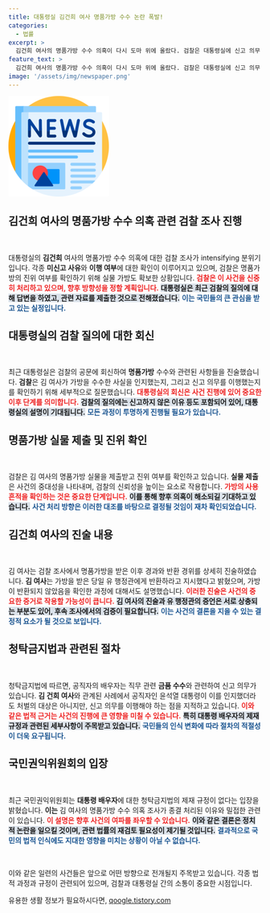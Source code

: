 ```yaml
---
title: 대통령실 김건희 여사 명품가방 수수 논란 폭발!
categories:
  - 법률
excerpt: >
  김건희 여사의 명품가방 수수 의혹이 다시 도마 위에 올랐다. 검찰은 대통령실에 신고 의무 이행 여부를 질의하며 실물 가방을 제출받아 진위 여부를 확인 중이다. 과연 국민이 주목하는 이 사건의 향방은?
feature_text: >
  김건희 여사의 명품가방 수수 의혹이 다시 도마 위에 올랐다. 검찰은 대통령실에 신고 의무 이행 여부를 질의하며 실물 가방을 제출받아 진위 여부를 확인 중이다. 과연 국민이 주목하는 이 사건의 향방은?
image: '/assets/img/newspaper.png'
---
```


<p><img src="/assets/img/newspaper.png" alt="kimp 속보" /></p>

<h2 data-ke-size="size26">김건희 여사의 명품가방 수수 의혹 관련 검찰 조사 진행</h2>

<p data-ke-size="size16">&nbsp;</p>

<p>대통령실의 <b>김건희</b> 여사의 명품가방 수수 의혹에 대한 검찰 조사가 intensifying 분위기입니다. 각종 <b>미신고 사유</b>와 <b>이행 여부</b>에 대한 확인이 이루어지고 있으며, 검찰은 명품가방의 진위 여부를 확인하기 위해 실물 가방도 확보한 상황입니다. <b><span style="color: #ee2323;">검찰은 이 사건을 신중히 처리하고 있으며, 향후 방향성을 정할 계획입니다.</span></b> <b><span style="background-color: #21538527;">대통령실은 최근 검찰의 질의에 대해 답변을 하였고, 관련 자료를 제출한 것으로 전해졌습니다.</span></b> <b><span style="color: #1a5490;">이는 국민들의 큰 관심을 받고 있는 실정입니다.</span></b></p>

<h2 data-ke-size="size26">대통령실의 검찰 질의에 대한 회신</h2>

<p data-ke-size="size16">&nbsp;</p>

<p>최근 대통령실은 검찰의 공문에 회신하여 <b>명품가방</b> 수수와 관련된 사항들을 진술했습니다. <b>검찰</b>은 김 여사가 가방을 수수한 사실을 인지했는지, 그리고 신고 의무를 이행했는지를 확인하기 위해 세부적으로 질문했습니다. <b><span style="color: #ee2323;">대통령실의 회신은 사건 진행에 있어 중요한 이후 단계를 의미합니다.</span></b> <b><span style="background-color: #21538527;">검찰의 질의에는 신고하지 않은 이유 등도 포함되어 있어, 대통령실의 설명이 기대됩니다.</span></b> <b><span style="color: #1a5490;">모든 과정이 투명하게 진행될 필요가 있습니다.</span></b></p>

<h2 data-ke-size="size26">명품가방 실물 제출 및 진위 확인</h2>

<p data-ke-size="size16">&nbsp;</p>

<p>검찰은 김 여사의 명품가방 실물을 제출받고 진위 여부를 확인하고 있습니다. <b>실물 제출</b>은 사건의 중대성을 나타내며, 검찰의 신뢰성을 높이는 요소로 작용합니다. <b><span style="color: #ee2323;">가방의 사용 흔적을 확인하는 것은 중요한 단계입니다.</span></b> <b><span style="background-color: #21538527;">이를 통해 향후 의혹이 해소되길 기대하고 있습니다.</span></b> <b><span style="color: #1a5490;">사건 처리 방향은 이러한 대조를 바탕으로 결정될 것임이 재차 확인되었습니다.</span></b></p>

<h2 data-ke-size="size26">김건희 여사의 진술 내용</h2>

<p data-ke-size="size16">&nbsp;</p>

<p>김 여사는 검찰 조사에서 명품가방을 받은 이후 경과와 반환 경위를 상세히 진술하였습니다. <b>김 여사</b>는 가방을 받은 당일 유 행정관에게 반환하라고 지시했다고 밝혔으며, 가방이 반환되지 않았음을 확인한 과정에 대해서도 설명했습니다. <b><span style="color: #ee2323;">이러한 진술은 사건의 중요한 증거로 작용할 가능성이 큽니다.</span></b> <b><span style="background-color: #21538527;">김 여사의 진술과 유 행정관의 증언은 서로 상충되는 부분도 있어, 후속 조사에서의 검증이 필요합니다.</span></b> <b><span style="color: #1a5490;">이는 사건의 결론을 지을 수 있는 결정적 요소가 될 것으로 보입니다.</span></b></p>

<h2 data-ke-size="size26">청탁금지법과 관련된 절차</h2>

<p data-ke-size="size16">&nbsp;</p>

<p>청탁금지법에 따르면, 공직자의 배우자는 직무 관련 <b>금품 수수</b>와 관련하여 신고 의무가 있습니다. <b>김 건희 여사</b>와 관계된 사례에서 공직자인 윤석열 대통령이 이를 인지했더라도 처벌의 대상은 아니지만, 신고 의무를 이행해야 하는 점을 지적하고 있습니다. <b><span style="color: #ee2323;">이와 같은 법적 근거는 사건의 진행에 큰 영향을 미칠 수 있습니다.</span></b> <b><span style="background-color: #21538527;">특히 대통령 배우자의 제재 규정과 관련된 세부사항이 주목받고 있습니다.</span></b> <b><span style="color: #1a5490;">국민들의 인식 변화에 따라 절차의 적절성이 더욱 요구됩니다.</span></b></p>

<h2 data-ke-size="size26">국민권익위원회의 입장</h2>

<p data-ke-size="size16">&nbsp;</p>

<p>최근 국민권익위원회는 <b>대통령 배우자</b>에 대한 청탁금지법의 제재 규정이 없다는 입장을 밝혔습니다. <b>이는</b> 김 여사의 명품가방 수수 의혹 조사가 종결 처리된 이유와 밀접한 관련이 있습니다. <b><span style="color: #ee2323;">이 설명은 향후 사건의 여파를 좌우할 수 있습니다.</span></b> <b><span style="background-color: #21538527;">이와 같은 결론은 정치적 논란을 일으킬 것이며, 관련 법률의 재검토 필요성이 제기될 것입니다.</span></b> <b><span style="color: #1a5490;">결과적으로 국민의 법적 인식에도 지대한 영향을 미치는 상황이 아닐 수 없습니다.</span></b></p>

<p data-ke-size="size16">&nbsp;</p>

<p>이와 같은 일련의 사건들은 앞으로 어떤 방향으로 전개될지 주목받고 있습니다. 각종 법적 과정과 규정이 관련되어 있으며, 검찰과 대통령실 간의 소통이 중요한 시점입니다.</p>
유용한 생활 정보가 필요하시다면, <a href="https://qoogle.tistory.com" rel="dofollow">qoogle.tistory.com</a>


